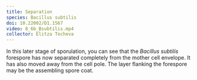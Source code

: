 ```yaml
---
title: Separation
species: Bacillus subtilis 
doi: 10.22002/D1.1567
video: 8_6b_Bsubtilis.mp4
collector: Elitza Tocheva
---
```


In this later stage of sporulation, you can see that the *Bacillus subtilis* forespore has now separated completely from the mother cell envelope. It has also moved away from the cell pole. The layer flanking the forespore may be the assembling spore coat.

